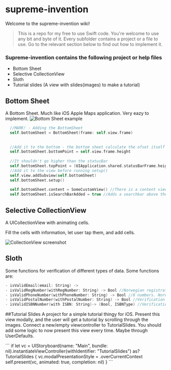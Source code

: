 # supreme-invention
Welcome to the supreme-invention wiki!


> This is a repo for my free to use Swift code. 
> You're welcome to use any bit and byte of it. 
> Every subfolder contains a project or a file to use.
> Go to the relevant section below to find out how to implement it.

### Supreme-invention contains the following project or help files
- Bottom Sheet 
- Selective CollectionView
- Sloth
- Tutorial slides (A view with slides(images) to make a tutorial)

## Bottom Sheet

A Bottom Sheet. Much like iOS Apple Maps application.
Very eazy to implement.
![Bottom Sheet example](http://i.imgur.com/UCybHN5.png)

``` Swift
  //MARK! - Adding the BottomSheet
  self.bottomSheet = BottomSheet(frame: self.view.frame)
        
        
  //Add it to the bottom - the bottom sheet calculate the ofset itself
  self.bottomSheet.bottomPoint = self.view.frame.height
        
  //It shouldn't go higher than the statusBar
  self.bottomSheet.topPoint = (UIApplication.shared.statusBarFrame.height)
  //Add it to the view before running setup()
  self.view.addSubview(self.bottomSheet)
  self.bottomSheet.setup()
  
  self.bottomSheet.content = SomeCustomView() //There is a content view where you can add your own content
  self.bottomSheet.isSearchBarAdded = true //Adds a searchbar above the content view
```



## Selective CollectionView

A UICollectionView with animating cells.

Fill the cells with information, let user tap them, and add cells.

![CollectionView screenshot](http://i.imgur.com/nTxkTcw.png)

## Sloth

Some functions for verification of different types of data.
Some functions are:

``` Swift
- isValidEmail(email: String) ->
- isValidRegNumber(withRegNumber: String) -> Bool //Norwegian registration numbers
- isValidPhoneNumber(withPhoneNumber: String) -> Bool //8 numbers. Norwegian phone numbers, Excluding country code
- isValidPostalNumber(withPostalNumber: String) -> Bool //Verification of Norwegian phone numbers
- isValidISBNNumber(with ISBN: String)-> (Bool, ISBNType) //Verification of ISBN 13 and ISBN 10
```

##Tutorial Slides
A project for a simple tutorial thingy for iOS. Present this view modally, and the user will get a tutorial by scrolling through the images.
Connect a new/empty viewcontroller to TutorialSlides.
You should add some logic to now present this view every time. Maybe through UserDefaults.

´´´
if let vc = UIStoryboard(name: "Main", bundle: nil).instantiateViewController(withIdentifier: "TutorialSlides") as? TutorialSlides {
            vc.modalPresentationStyle = .overCurrentContext
            self.present(vc, animated: true, completion: nil)
        }
´´´
